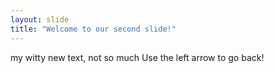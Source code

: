 ```yaml
---
layout: slide
title: "Welcome to our second slide!"
---
```

my witty new text, not so much
Use the left arrow to go back!
